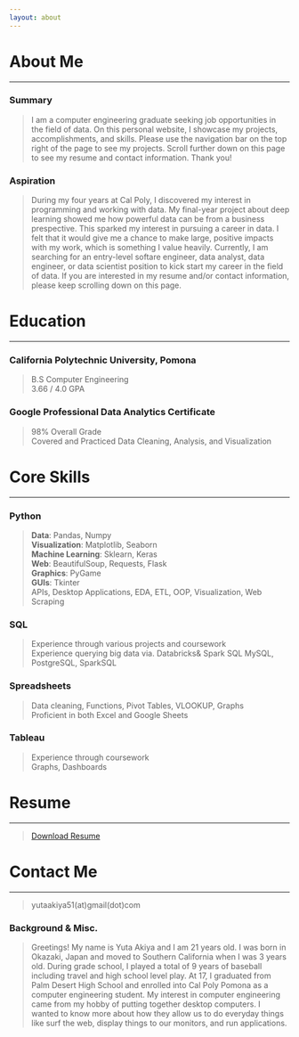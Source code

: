 ```yaml
---
layout: about 
---
```


# About Me
---

### Summary
> I am a computer engineering graduate seeking job opportunities in the field of data.
On this personal website, I showcase my projects, accomplishments, and skills. Please use the navigation bar on the top right of the page to see my projects. Scroll further down on this page to see my resume and contact information. Thank you!


### Aspiration
> During my four years at Cal Poly, I discovered my interest in programming and working with data. My final-year project about deep learning showed me how powerful data can be from a business prespective. This sparked my interest in pursuing a career in data. I felt that it would give me a chance to make large, positive impacts with my work, which is something I value heavily. Currently, I am searching for an entry-level softare engineer, data analyst, data engineer, or data scientist position to kick start my career in the field of data. If you are interested in my resume and/or contact information, please keep scrolling down on this page. 


# Education
---
### California Polytechnic University, Pomona
> B.S Computer Engineering  
> 3.66 / 4.0 GPA  


### Google Professional Data Analytics Certificate
> 98% Overall Grade  
> Covered and Practiced Data Cleaning, Analysis, and Visualization


# Core Skills  
---
### Python
> **Data**: Pandas, Numpy  
> **Visualization**: Matplotlib, Seaborn    
> **Machine Learning**: Sklearn, Keras    
> **Web**: BeautifulSoup, Requests, Flask   
> **Graphics**: PyGame    
> **GUIs**: Tkinter    
> APIs, Desktop Applications, EDA, ETL, OOP, Visualization, Web Scraping  



### SQL
> Experience through various projects and coursework  
> Experience querying big data via. Databricks& Spark SQL
> MySQL, PostgreSQL, SparkSQL  


### Spreadsheets
> Data cleaning, Functions, Pivot Tables, VLOOKUP, Graphs  
> Proficient in both Excel and Google Sheets  


### Tableau
> Experience through coursework  
> Graphs, Dashboards  


# Resume
---
> <a href="assets/files/resume.pdf" download>Download Resume</a>


# Contact Me 
---
> yutaakiya51(at)gmail(dot)com



### Background & Misc.
> Greetings! My name is Yuta Akiya and I am 21 years old. I was born in Okazaki, Japan and moved to Southern California when I was 3 years old. During grade school, I played a total of 9 years of baseball including travel and high school level play. At 17, I graduated from Palm Desert High School and enrolled into Cal Poly Pomona as a computer engineering student. My interest in computer engineering came from my hobby of putting together desktop computers. I wanted to know more about how they allow us to do everyday things like surf the web, display things to our monitors, and run applications. 


